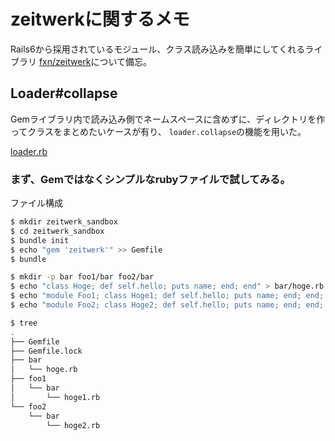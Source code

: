 # zeitwerkに関するメモ

Rails6から採用されているモジュール、クラス読み込みを簡単にしてくれるライブラリ
[fxn/zeitwerk](https://github.com/fxn/zeitwerk)について備忘。

## Loader#collapse

Gemライブラリ内で読み込み側でネームスペースに含めずに、ディレクトリを作ってクラスをまとめたいケースが有り、
`loader.collapse`の機能を用いた。

[loader.rb](https://github.com/fxn/zeitwerk/blob/master/lib/zeitwerk/loader.rb)

### まず、Gemではなくシンプルなrubyファイルで試してみる。

ファイル構成
```.sh
$ mkdir zeitwerk_sandbox
$ cd zeitwerk_sandbox
$ bundle init
$ echo "gem 'zeitwerk'" >> Gemfile
$ bundle

$ mkdir -p bar foo1/bar foo2/bar
$ echo "class Hoge; def self.hello; puts name; end; end" > bar/hoge.rb
$ echo "module Foo1; class Hoge1; def self.hello; puts name; end; end; end" > foo1/bar/hoge1.rb
$ echo "module Foo2; class Hoge2; def self.hello; puts name; end; end; end" > foo2/bar/hoge2.rb

$ tree
.
├── Gemfile
├── Gemfile.lock
├── bar
│   └── hoge.rb
├── foo1
│   └── bar
│       └── hoge1.rb
└── foo2
    └── bar
        └── hoge2.rb
```


